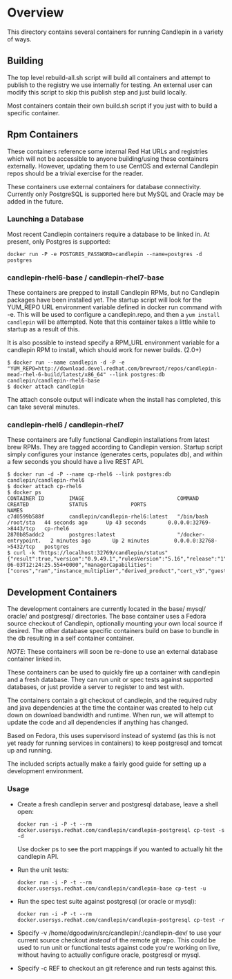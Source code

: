 # Overview

This directory contains several containers for running Candlepin in a variety
of ways.

## Building

The top level rebuild-all.sh script will build all containers and attempt to publish to the registry we use internally for testing. An external user can modify this script to skip this publish step and just build locally.

Most containers contain their own build.sh script if you just with to build a specific container.

## Rpm Containers

These containers reference some internal Red Hat URLs and registries which will not be accessible to anyone building/using these containers externally. However, updating them to use CentOS and external Candlepin repos should be a trivial exercise for the reader.

These containers use external containers for database connectivity. Currently only PostgreSQL is supported here but MySQL and Oracle may be added in the future.

### Launching a Database

Most recent Candlepin containers require a database to be linked in. At present, only Postgres is supported:

```
docker run -P -e POSTGRES_PASSWORD=candlepin --name=postgres -d postgres
```

### candlepin-rhel6-base / candlepin-rhel7-base

These containers are prepped to install Candlepin RPMs, but no Candlepin packages have been installed yet. The startup script will look for the YUM_REPO URL environment variable defined in docker run command with -e. This will be used to configure a candlepin.repo, and then a ```yum install candlepin``` will be attempted. Note that this container takes a little while to startup as a result of this.

It is also possible to instead specify a RPM_URL environment variable for a candlepin RPM to install, which should work for newer builds. (2.0+)

```
$ docker run --name candlepin -d -P -e "YUM_REPO=http://download.devel.redhat.com/brewroot/repos/candlepin-mead-rhel-6-build/latest/x86_64" --link postgres:db candlepin/candlepin-rhel6-base
$ docker attach candlepin
```

The attach console output will indicate when the install has completed, this can take several minutes.

### candlepin-rhel6 / candlepin-rhel7

These containers are fully functional Candlepin installations from latest brew RPMs. They are tagged according to Candlepin version. Startup script simply configures your instance (generates certs, populates db), and within a few seconds you should have a live REST API.

```
$ docker run -d -P --name cp-rhel6 --link postgres:db candlepin/candlepin-rhel6
$ docker attach cp-rhel6
$ docker ps
CONTAINER ID        IMAGE                              COMMAND                CREATED             STATUS              PORTS                     NAMES
c7d0599b588f        candlepin/candlepin-rhel6:latest   "/bin/bash /root/sta   44 seconds ago      Up 43 seconds       0.0.0.0:32769->8443/tcp   cp-rhel6
2870b85addc2        postgres:latest                    "/docker-entrypoint.   2 minutes ago       Up 2 minutes        0.0.0.0:32768->5432/tcp   postgres
$ curl -k "https://localhost:32769/candlepin/status"
{"result":true,"version":"0.9.49.1","rulesVersion":"5.16","release":"1","standalone":true,"timeUTC":"2015-06-03T12:24:25.554+0000","managerCapabilities":["cores","ram","instance_multiplier","derived_product","cert_v3","guest_limit","vcpu"],"rulesSource":"DEFAULT"}%
```

## Development Containers

The development containers are currently located in the base/ mysql/ oracle/
and postgresql/ directories. The base container uses a Fedora source checkout
of Candlepin, optionally mounting your own local source if desired. The other
database specific containers build on base to bundle in the db resulting in a
self container container.

*NOTE*: These containers will soon be re-done to use an external database
container linked in.

These containers can be used to quickly fire up a container with candlepin and
a fresh database. They can run unit or spec tests against supported databases,
or just provide a server to register to and test with.

The containers contain a git checkout of candlepin, and the required ruby and
java dependencies at the time the container was created to help cut down on
download bandwidth and runtime. When run, we will attempt to update the code
and all dependencies if anything has changed.

Based on Fedora, this uses supervisord instead of systemd (as this is not yet
ready for running services in containers) to keep postgresql and tomcat
up and running.

The included scripts actually make a fairly good guide for setting up a
development environment.

### Usage

  * Create a fresh candlepin server and postgresql database, leave a shell open:
    ```
    docker run -i -P -t --rm docker.usersys.redhat.com/candlepin/candlepin-postgresql cp-test -s -d
    ```

    Use docker ps to see the port mappings if you wanted to actually hit the candlepin API.

  * Run the unit tests:
    ```
    docker run -i -P -t --rm docker.usersys.redhat.com/candlepin/candlepin-base cp-test -u
    ```

  * Run the spec test suite against postgresql (or oracle or mysql):
    ```
    docker run -i -P -t --rm docker.usersys.redhat.com/candlepin/candlepin-postgresql cp-test -r
    ```

  * Specify -v /home/dgoodwin/src/candlepin/:/candlepin-dev/ to use your
    current source checkout *instead* of the remote git repo. This could be
    used to run unit or functional tests against code you're working on live,
    without having to actually configure oracle, postgresql or mysql.

  * Specify -c REF to checkout an git reference and run tests against this.
